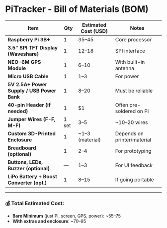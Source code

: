 #  PiTracker - Bill of Materials (BOM)

| Item                                      | Qty | Estimated Cost (USD) | Notes |
|-------------------------------------------|-----|-----------------------|-------|
| **Raspberry Pi 3B+**                      | 1   | $35–$45               | Core processor |
| **3.5" SPI TFT Display (Waveshare)**      | 1   | $12–$18               | SPI interface |
| **NEO-6M GPS Module**                     | 1   | $6–$10                | With built-in antenna |
| **Micro USB Cable**                       | 1   | $1–$3                 | For power |
| **5V 2.5A+ Power Supply / USB Power Bank**| 1   | $8–$20                | Must be reliable |
| **40-pin Header (if needed)**             | 1   | $1                   | Often pre-soldered on Pi |
| **Jumper Wires (F-F, M-F)**               | 1 set | $3–$5               | ~10–20 wires |
| **Custom 3D-Printed Enclosure**           | 1   | ~$1–$3 (material)     | Depends on printer/material |
| **Breadboard (optional)**                | 1   | $2–$4                 | For prototyping |
| **Buttons, LEDs, Buzzer (optional)**     | —   | $1–$3                 | For UI feedback |
| **LiPo Battery + Boost Converter (opt.)**| 1   | $8–$15                | If going portable |

---

### 💰 **Total Estimated Cost**:  
- **Bare Minimum** (just Pi, screen, GPS, power): ~$55–$75  
- **With extras and enclosure**: ~$70–$95

